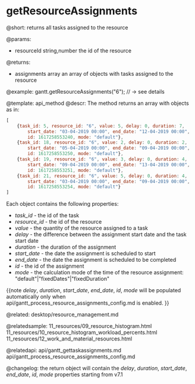 getResourceAssignments
=============

@short:
	returns all tasks assigned to the resource

@params:
- resourceId		string,number		the id of the resource


@returns:
- assignments		array		an array of objects with tasks assigned to the resource


@example:
gantt.getResourceAssignments("6"); // -> see details



@template:	api_method
@descr:
The method returns an array with objects as in:

~~~js
[ 
	{task_id: 5, resource_id: "6", value: 5, delay: 0, duration: 7, 
		start_date: "03-04-2019 00:00", end_date: "12-04-2019 00:00", 
		id: 1617258553240, mode: "default"},
	{task_id: 18, resource_id: "6", value: 2, delay: 0, duration: 2, 
		start_date: "05-04-2019 00:00", end_date: "09-04-2019 00:00", 
		id: 1617258553250, mode: "default"},
	{task_id: 19, resource_id: "6", value: 3, delay: 0, duration: 4, 
		start_date: "09-04-2019 00:00", end_date: "13-04-2019 00:00", 
		id: 1617258553251, mode: "default"},
	{task_id: 21, resource_id: "6", value: 5, delay: 0, duration: 4, 
		start_date: "03-04-2019 00:00", end_date: "09-04-2019 00:00", 
		id: 1617258553254, mode: "default"}
]
~~~

Each object contains the following properties:

- *task_id* - the id of the task
- *resource_id* - the id of the resource
- *value* - the quantity of the resource assigned to a task
- *delay* - the difference between the assignment start date and the task start date
- *duration* - the duration of the assignment
- *start_date* - the date the assignment is scheduled to start
- *end_date* - the date the assignment is scheduled to be completed
- *id* - the id of the assignment
- *mode* - the calculation mode of the time of the resource assignment: "default"|"fixedDates"|"fixedDuration"

{{note *delay*, *duration*, *start_date*, *end_date*, *id*, *mode* will be populated automatically only when api/gantt_process_resource_assignments_config.md is enabled. }}

@related:
desktop/resource_management.md

@relatedsample:
11_resources/09_resource_histogram.html
11_resources/10_resource_histogram_workload_percents.html
11_resources/12_work_and_material_resources.html

@relatedapi: 
api/gantt_gettaskassignments.md
api/gantt_process_resource_assignments_config.md

@changelog: the return object will contain the *delay*, *duration*, *start_date*, *end_date*, *id*, *mode* properties starting from v7.1